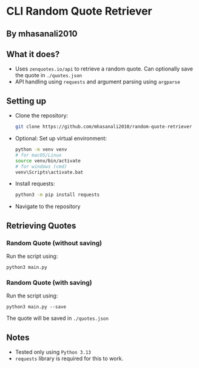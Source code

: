 # CLI Random Quote Retriever
## By mhasanali2010

## What it does?
- Uses `zenquotes.io/api` to retrieve a random quote. Can optionally save the quote in `./quotes.json`
- API handling using `requests` and argument parsing using `argparse`

## Setting up
- Clone the repository:
    ```bash
    git clone https://github.com/mhasanali2010/random-quote-retriever
    ```
- Optional: Set up virtual environment:
    ```bash
    python -m venv venv
    # for macOS/Linux
    source venv/bin/activate
    # for windows (cmd)
    venv\Scripts\activate.bat
    ```
- Install requests:
    ```bash
    python3 -m pip install requests
    ```
- Navigate to the repository

## Retrieving Quotes
### Random Quote (without saving)
Run the script using:
```
python3 main.py
```
### Random Quote (with saving)
Run the script using:
```
python3 main.py --save
```
The quote will be saved in `./quotes.json`

## Notes
- Tested only using `Python 3.13`
- `requests` library is required for this to work.